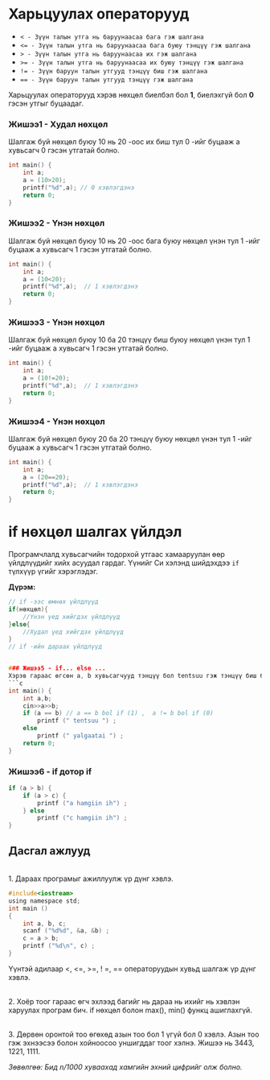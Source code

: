 # Харьцуулах операторууд

   - `< - Зүүн талын утга нь баруунаасаа бага гэж шалгана `
   - `<= - Зүүн талын утга нь баруунаасаа бага буюу тэнцүү гэж шалгана`
   - `> - Зүүн талын утга нь баруунаасаа их гэж шалгана`
   - `>= - Зүүн талын утга нь баруунаасаа их буюу тэнцүү гэж шалгана`
   - `!= - Зүүн баруун талын утгууд тэнцүү биш гэж шалгана`
   - `== - Зүүн баруун талын утгууд тэнцүү гэж шалгана`

Харьцуулах операторууд хэрэв нөхцөл биелбэл бол **1**, биелэхгүй бол **0** гэсэн утгыг буцаадаг.

### Жишээ1 - Худал нөхцөл
Шалгаж буй нөхцөл буюу 10 нь 20 -оос их биш тул 0 -ийг буцааж a хувьсагч 0 гэсэн утгатай болно.
```c
int main() {
    int a;
    a = (10>20); 
    printf("%d",a); // 0 хэвлэгдэнэ
    return 0;
}
```
### Жишээ2 - Үнэн нөхцөл
Шалгаж буй нөхцөл буюу 10 нь 20 -оос бага буюу нөхцөл үнэн тул 1 -ийг буцааж a хувьсагч 1 гэсэн утгатай болно.
```c
int main() {
    int a;
    a = (10<20); 
    printf("%d",a);  // 1 хэвлэгдэнэ
    return 0;
}
```


### Жишээ3 - Үнэн нөхцөл
Шалгаж буй нөхцөл буюу 10 ба 20 тэнцүү биш буюу нөхцөл үнэн тул 1 -ийг буцааж a хувьсагч 1 гэсэн утгатай болно.
```c
int main() {
    int a;
    a = (10!=20); 
    printf("%d",a);  // 1 хэвлэгдэнэ
    return 0;
}
```

### Жишээ4 - Үнэн нөхцөл
Шалгаж буй нөхцөл буюу 20 ба 20 тэнцүү буюу нөхцөл үнэн тул 1 -ийг буцааж a хувьсагч 1 гэсэн утгатай болно.
```c
int main() {
    int a;
    a = (20==20); 
    printf("%d",a);  // 1 хэвлэгдэнэ
    return 0;
}

```
# if нөхцөл шалгах үйлдэл

Програмчлалд хувьсагчийн тодорхой утгаас хамааруулан өөр үйлдлүүдийг хийх асуудал гардаг. Үүнийг Си хэлэнд шийдэхдээ `if` түлхүүр үгийг хэрэглэдэг. 

**Дүрэм:** 
```c
// if -ээс өмнөх үйлдлүүд
if(нөхцөл){
    //Үнэн үед хийгдэх үйлдлүүд
}else{
    //Худал үед хийгдэх үйлдлүүд
}
// if -ийн дараах үйлдлүүд


### Жишээ5 - if... else ...
Хэрэв гараас өгсөн a, b хувьсагчууд тэнцүү бол tentsuu гэж тэнцүү биш бол yalgaatai гэж хэвлэгдэнэ. 
```c
int main() {
    int a,b; 
    cin>>a>>b;
    if (a == b) // a == b bol if (1) ,  a != b bol if (0)
        printf (" tentsuu ") ;
    else
        printf (" yalgaatai ") ;
    return 0;
}
```

### Жишээ6 - if дотор if
```c
if (a > b) {
    if (a > c) {
        printf ("a hamgiin ih") ;
    } else
        printf ("c hamgiin ih") ;
}
```




## Дасгал ажлууд ##
<br>1. Дараах програмыг ажиллуулж үр дүнг хэвлэ.
```c
#include<iostream>
using namespace std;
int main ()
{
    int a, b, c;
    scanf ("%d%d", &a, &b) ;
    c = a > b;
    printf ("%d\n", c) ;
}
```
Үүнтэй адилаар <, <=, >=, ! =, == операторуудын хувьд шалгаж үр дүнг хэвлэ.

<!-- <br>2. Дараах илэрхийллийг ашиглан 2 тооны хамгийн ихийг олж болох бол  -->
<br>2. Хоёр тоог гараас өгч эхлээд багийг нь дараа нь ихийг нь хэвлэн харуулах програм бич. if нөхцөл болон max(), min() функц ашиглахгүй. 
<!-- <br>`c = (a > b) * a + (a <= b) * b;` -->

<!-- <br>3. Гурван ялгаатай тоог гараас авч хамгийн их, бага, мөн дунд талыг олж хэвлэх програм бич. Ингэхдээ if нөхцөл, max(), min() функцуудыг ашиглахгүй. -->

<br>3. Дөрвөн оронтой тоо өгөхөд азын тоо бол 1 үгүй бол 0 хэвлэ. Азын тоо гэж эхнээсээ болон хойноосоо уншигддаг тоог хэлнэ. Жишээ нь 3443, 1221, 1111. 

<!-- italics -->
*Зөвөлгөө: Бид n/1000 хуваахад хамгийн эхний цифрийг олж болно.* 





<!-- <br>3. Он, сар, өдрийг гараас авч дээрхийн адил хэвлэн харуул. 
<br>4. Зурагт үзүүлсэн дүрсийг хэвлэнэ үү. 
<br><img src="pic/day2d3.png" width="100" height="100" />
<br>5. a, b хоёр тоог гараас авч тэдгээрийн хооронд +,-,*,/,% үйлдлүүдийг хийж хэвлэн харуул. 
// <br>6. Гараас өгсөн 2 тооны ихийг олж хэвлэх програм зохионо уу.
// <br>7. Гараас өгсөн 3 тооны хамгийн ихийг олж хэвлэх програм зохионо уу.
// <br>8. Гараас өгөгдсөн 3 тооны хамгийн багыг олж хэвлэх програм зохионо уу.
// <br>9. Дараах холбоосоор нэвтэрч эхний 10 бодлогыг бодно уу. [SPOJ.com/HOME/](https://www.spoj.com/HOME/problems/main/)  -->






<!-- # if ... else ... нөхцөл шалгах үйлдэл,  


**Функцууд:** 
<br> Хэвлэх функц. \n -ээр шинэ мөрнөөс эхэлж болно
<br>  **printf**("Хүссэн текстээ бичээрэй\nЭнэ бол 2дахь мөр\n");

<br><br> Хувьсагчийн утга хэвлэх.
<br>  **printf**("Хувьсагчийн утга = %d\n",huvisagch); 

<br><br> Хувьсагчид гараас утга оноох
<br> 3. **scanf**("%d",&huvisagch); 

<br><br> a, b бүхэл тоон багыг буцаана
<br> 4. **min**(int a, int b) 

<br><br> a, b бүхэл тоон ихийг нь буцаана
<br> 5. **max**(int a, int b) 
<br><br><br>


<!-- </p> 4. cout<<"Хүссэн текстээ бичээрэй" << huvisagch<<"\n";
</p> 5. cin >> huvisagch<<"\n";
<br><br><br> -->

<!-- **Арифметик операторууд:** 
</p>+ (Нэмэх үйлдэл)
</p>- (Хасах үйлдэл)
</p>* (Үржих үйлдэл) 
</p>/ (Хуваах үйлдэл - Бүхэл хэсэг) ------ Жишээ нь: 8/3 = 2
</p>% (Хуваах үйлдэл - Үлдэгдэл хэсэг) ------ Жишээ нь: 18%5 = 3 -->

<!-- ### Жишээ
```c
int main() {
    printf("Hello World!\n");
    printf("1st line\n 2nd line\n 3rd line\n");

    int a=0;
    a=21;
    printf("a = %d\n",a);

    printf("a -d utga oruulna uu:\n");
    scanf("%d",&a);
    printf("a = %d\n",a);

    int a1,a2;
    scanf("%d",&a1);
    scanf("%d",&a2);
    int ih = max(a1,a2);
    int baga = min(a1,a2);
    printf("max value = %d\n",ih);
    printf("min value = %d\n",baga);
    return 0;
}
``` -->

<!-- ### Жишээ
```c
int main() {
    int a,b;
    a=18;
    b=10;

    int nemeh;
    int hasah;
    int urjih;
    int huvaah_buhel;
    int huvaah_uldeg;

    nemeh = a+b;
    hasah = a-b;
    urjih = a*b;
    huvaah_buhel = a/b;
    huvaah_uldeg = a%b;

    printf("a+b = %d\n",nemeh); //28 гарна
    printf("a-b = %d\n",hasah); //8 гарна
    printf("a*b = %d\n",urjih); //180 гарна
    printf("a/b = %d\n",huvaah_buhel); //1 гарна
    printf("a%b = %d\n",huvaah_uldeg); //8 гарна

    return 0;
}
``` --> 

